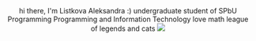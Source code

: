<div align="center">
hi there, I'm Listkova Aleksandra :)
undergraduate student of SPbU Programming Programming and Information Technology
love math league of legends and cats
<img src="https://lanyard.kyrie25.me/api/452724482662989824"/>
</div>
